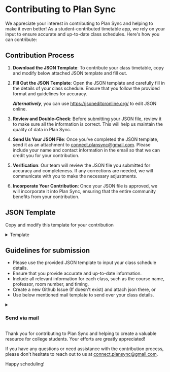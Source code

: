 # Contributing to Plan Sync

We appreciate your interest in contributing to Plan Sync and helping to make it even better! As a student-contributed timetable app, we rely on your input to ensure accurate and up-to-date class schedules. Here's how you can contribute:

## Contribution Process

1. **Download the JSON Template**: To contribute your class timetable, copy and modify below attached JSON template and fill out.

2. **Fill Out the JSON Template**: Open the JSON template and carefully fill in the details of your class schedule. Ensure that you follow the provided format and guidelines for accuracy.

   ***Alternatively***, you can use https://jsoneditoronline.org/ to edit JSON online.

5. **Review and Double-Check**: Before submitting your JSON file, review it to make sure all the information is correct. This will help us maintain the quality of data in Plan Sync.

6. **Send Us Your JSON File**: Once you've completed the JSON template, send it as an attachment to [connect.plansync@gmail.com](mailto:connect.plansync@gmail.com). Please include your name and contact information in the email so that we can credit you for your contribution.

7. **Verification**: Our team will review the JSON file you submitted for accuracy and completeness. If any corrections are needed, we will communicate with you to make the necessary adjustments.

8. **Incorporate Your Contribution**: Once your JSON file is approved, we will incorporate it into Plan Sync, ensuring that the entire community benefits from your contribution.

## JSON Template
Copy and modify this template for your contribution
<details>
  <summary>Template</summary>

```
{
    "meta": {
      "section": "b17",  //replace with your section here
      "type": "norm-class",  // default value, need not to change
      "revision": "Revision 1.0", // default value, need not to change
      "effective-date": "Aug 31, 2023",
      "contributor": "Legendary Contributor", //replace with your name here
      
      // add day-wise classroom here
      "room": {
        "monday": 306,
        "tuesday": 306,
        "wednesday": 307,
        "thursday": 303,
        "friday": 304
      }
    },
    "data": {
      "monday": {
        "08:20 - 09:20": "BEE",
        "09:20 - 10:20": "Chem.",
        "10:20 - 11:20": "YHC",
        "11:20 - 12:00": "***",
        "12:00 - 13:00": "Workshop Practical",
        "13:00 - 14:00": "Workshop Practical"
      },
      "tuesday": {
        "08:00 - 09:00": "Electives",
        "09:20 - 10:20": "DE & LA.",
        "10:20 - 11:20": "B.Etc",
        "11:20 - 12:00": "***",
        "12:00 - 13:00": "Engg. Lab",
        "13:00 - 14:00": "Engg. Lab"
      },
      "wednesday": {
        "08:20 - 09:20": "***",
        "09:20 - 10:20": "Eng.",
        "10:20 - 11:20": "DE & LA",
        "11:20 - 12:00": "***",
        "12:00 - 13:00": "Chem. Lab",
        "13:00 - 14:00": "Chem. Lab"
      },
      "thursday": {
        "08:00 - 09:00": "Electives",
        "09:20 - 10:20": "Eng.",
        "10:20 - 11:20": "B.Etc",
        "11:20 - 12:20": "DE & LA",
        "12:20 - 13:20": "Chem",
        "13:20 - 14:20": "***"
      },
      "friday": {
        "08:20 - 09:20": "BEE",
        "09:20 - 10:20": "Comm. Lab",
        "10:20 - 11:20": "Comm. Lab",
        "11:20 - 12:20": "Chem",
        "12:20 - 13:20": "DE & LA",
        "13:20 - 14:20": "***"
      }
    }
  }
```
  
</details>

## Guidelines for submission

- Please use the provided JSON template to input your class schedule details.
- Ensure that you provide accurate and up-to-date information.
- Include all relevant information for each class, such as the course name, professor, room number, and timing.
- Create a new Github Issue (If doesn't exist) and attach json there, or
- Use below mentioned mail template to send over your class details.

<details>
  <summary><h3>Send via mail</h3></summary>
Use this template to send us your work, all the details you share will be kept confedential and will be only used for one-to-one communication.


  ```
Subject: [Your Name] - Plan Sync Class Schedule Contribution

Dear Plan Sync Team,

I hope this email finds you well. I am excited to contribute my class schedule details to Plan Sync to help fellow students stay organized. Please find below the required information:

Name: [Your Full Name]
Email: [Your Email Address]
Contact Number: [Your Phone Number]
Section: [Your section]
Branch: [Your branch]
Notes or Comments (if any): [Any additional information or comments you'd like to include]

Feel free to reach out to me if you need any further information or have questions about my contribution.

Attach valid JSON file

Best regards,
[Your Full Name]
[Your Phone Number]
[Today's Date]
```
  
</details>

Thank you for contributing to Plan Sync and helping to create a valuable resource for college students. Your efforts are greatly appreciated!

If you have any questions or need assistance with the contribution process, please don't hesitate to reach out to us at [connect.plansync@gmail.com](mailto:connect.plansync@gmail.com).

Happy scheduling!
